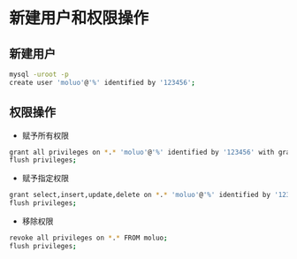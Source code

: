 # 新建用户和权限操作

## 新建用户

```bash
mysql -uroot -p
create user 'moluo'@'%' identified by '123456';
```

## 权限操作

- 赋予所有权限

```bash
grant all privileges on *.* 'moluo'@'%' identified by '123456' with grant option;
flush privileges;
```

- 赋予指定权限

```bash
grant select,insert,update,delete on *.* 'moluo'@'%' identified by '123456' with grant option;
flush privileges;
```

- 移除权限

```bash
revoke all privileges on *.* FROM moluo;
flush privileges;
```

